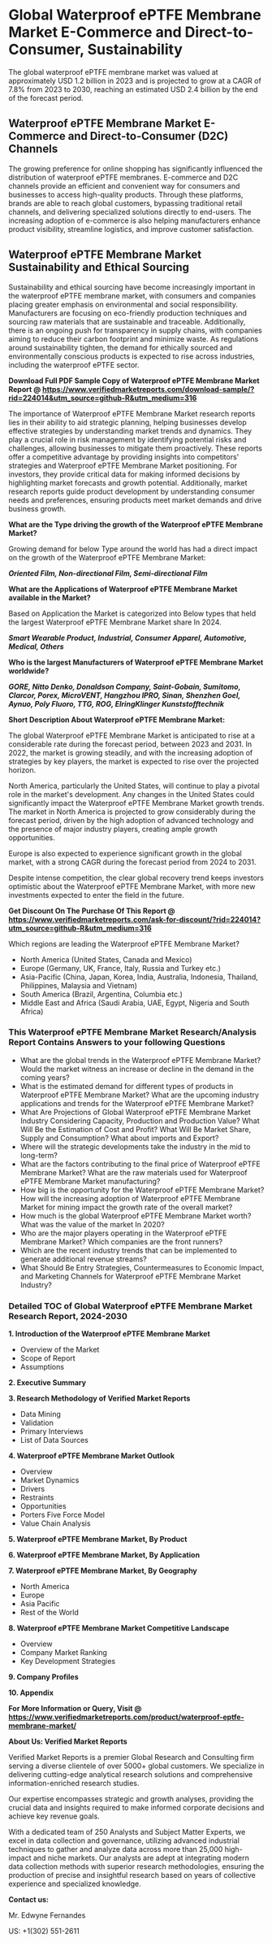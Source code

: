 <h1>Global Waterproof ePTFE Membrane Market E-Commerce and Direct-to-Consumer, Sustainability</h1><p class=""><p>The global waterproof ePTFE membrane market was valued at approximately USD 1.2 billion in 2023 and is projected to grow at a CAGR of 7.8% from 2023 to 2030, reaching an estimated USD 2.4 billion by the end of the forecast period.</p><h2>Waterproof ePTFE Membrane Market E-Commerce and Direct-to-Consumer (D2C) Channels</h2><p>The growing preference for online shopping has significantly influenced the distribution of waterproof ePTFE membranes. E-commerce and D2C channels provide an efficient and convenient way for consumers and businesses to access high-quality products. Through these platforms, brands are able to reach global customers, bypassing traditional retail channels, and delivering specialized solutions directly to end-users. The increasing adoption of e-commerce is also helping manufacturers enhance product visibility, streamline logistics, and improve customer satisfaction.</p><h2>Waterproof ePTFE Membrane Market Sustainability and Ethical Sourcing</h2><p>Sustainability and ethical sourcing have become increasingly important in the waterproof ePTFE membrane market, with consumers and companies placing greater emphasis on environmental and social responsibility. Manufacturers are focusing on eco-friendly production techniques and sourcing raw materials that are sustainable and traceable. Additionally, there is an ongoing push for transparency in supply chains, with companies aiming to reduce their carbon footprint and minimize waste. As regulations around sustainability tighten, the demand for ethically sourced and environmentally conscious products is expected to rise across industries, including the waterproof ePTFE sector.</p></p><p class=""><strong>Download Full PDF Sample Copy of Waterproof ePTFE Membrane Market Report @ <a href="https://www.verifiedmarketreports.com/download-sample/?rid=224014&utm_source=github-R&utm_medium=316" target="_blank">https://www.verifiedmarketreports.com/download-sample/?rid=224014&utm_source=github-R&utm_medium=316</a></strong></p><p>The importance of&nbsp;Waterproof ePTFE Membrane Market research reports lies in their ability to aid strategic planning, helping businesses develop effective strategies by understanding market trends and dynamics. They play a crucial role in risk management by identifying potential risks and challenges, allowing businesses to mitigate them proactively. These reports offer a competitive advantage by providing insights into competitors' strategies and Waterproof ePTFE Membrane Market positioning. For investors, they provide critical data for making informed decisions by highlighting market forecasts and growth potential. Additionally, market research reports guide product development by understanding consumer needs and preferences, ensuring products meet market demands and drive business growth.</p><p><strong>What are the&nbsp;Type driving the growth of the Waterproof ePTFE Membrane Market?</strong></p><p id="" class="">Growing demand for below Type around the world has had a direct impact on the growth of the Waterproof ePTFE Membrane Market:</p><p class=""><em><strong>Oriented Film, Non-directional Film, Semi-directional Film</strong></em></p><p class=""><strong>What are the&nbsp;Applications&nbsp;of Waterproof ePTFE Membrane Market available in the Market?</strong></p><p id="" class="">Based on Application the Market is categorized into Below types that held the largest Waterproof ePTFE Membrane Market share In 2024.</p><p class=""><em><strong>Smart Wearable Product, Industrial, Consumer Apparel, Automotive, Medical, Others</strong></em></p><p class=""><strong>Who is the largest Manufacturers of Waterproof ePTFE Membrane Market worldwide?</strong></p><p><em><strong>GORE, Nitto Denko, Donaldson Company, Saint-Gobain, Sumitomo, Clarcor, Porex, MicroVENT, Hangzhou IPRO, Sinan, Shenzhen Goel, Aynuo, Poly Fluoro, TTG, ROG, ElringKlinger Kunststofftechnik</strong></em></p><p id="" class=""><strong>Short Description About Waterproof ePTFE Membrane Market:</strong></p><p>The global Waterproof ePTFE Membrane Market is anticipated to rise at a considerable rate during the forecast period, between 2023 and 2031. In 2022, the market is growing steadily, and with the increasing adoption of strategies by key players, the market is expected to rise over the projected horizon.</p><p>North America, particularly the United States, will continue to play a pivotal role in the market's development. Any changes in the United States could significantly impact the Waterproof ePTFE Membrane Market growth trends. The market in North America is projected to grow considerably during the forecast period, driven by the high adoption of advanced technology and the presence of major industry players, creating ample growth opportunities.</p><p>Europe is also expected to experience significant growth in the global market, with a strong CAGR during the forecast period from 2024 to 2031.</p><p>Despite intense competition, the clear global recovery trend keeps investors optimistic about the Waterproof ePTFE Membrane Market, with more new investments expected to enter the field in the future.</p><p id="" class=""><strong>Get Discount On The Purchase Of This Report @ <a href="https://www.verifiedmarketreports.com/ask-for-discount/?rid=224014?utm_source=github-R&utm_medium=316" target="_blank">https://www.verifiedmarketreports.com/ask-for-discount/?rid=224014?utm_source=github-R&utm_medium=316</a></strong></p><p class="">Which regions are leading the Waterproof ePTFE Membrane Market?</p><ul><li>North America (United States, Canada and Mexico)</li><li>Europe (Germany, UK, France, Italy, Russia and Turkey etc.)</li><li>Asia-Pacific (China, Japan, Korea, India, Australia, Indonesia, Thailand, Philippines, Malaysia and Vietnam)</li><li>South America (Brazil, Argentina, Columbia etc.)</li><li>Middle East and Africa (Saudi Arabia, UAE, Egypt, Nigeria and South Africa)</li></ul><h3 id="" class="">This Waterproof ePTFE Membrane Market Research/Analysis Report Contains Answers to your following Questions</h3><ul><li>What are the global trends in the Waterproof ePTFE Membrane Market? Would the market witness an increase or decline in the demand in the coming years?</li><li>What is the estimated demand for different types of products in Waterproof ePTFE Membrane Market? What are the upcoming industry applications and trends for the Waterproof ePTFE Membrane Market?</li><li>What Are Projections of Global Waterproof ePTFE Membrane Market Industry Considering Capacity, Production and Production Value? What Will Be the Estimation of Cost and Profit? What Will Be Market Share, Supply and Consumption? What about imports and Export?</li><li>Where will the strategic developments take the industry in the mid to long-term?</li><li>What are the factors contributing to the final price of Waterproof ePTFE Membrane Market? What are the raw materials used for Waterproof ePTFE Membrane Market manufacturing?</li><li>How big is the opportunity for the Waterproof ePTFE Membrane Market? How will the increasing adoption of Waterproof ePTFE Membrane Market for mining impact the growth rate of the overall market?</li><li>How much is the global Waterproof ePTFE Membrane Market worth? What was the value of the market In 2020?</li><li>Who are the major players operating in the Waterproof ePTFE Membrane Market? Which companies are the front runners?</li><li>Which are the recent industry trends that can be implemented to generate additional revenue streams?</li><li>What Should Be Entry Strategies, Countermeasures to Economic Impact, and Marketing Channels for Waterproof ePTFE Membrane Market Industry?</li></ul><h3 id="" class="">Detailed TOC of Global Waterproof ePTFE Membrane Market Research Report, 2024-2030</h3><p id="" class=""><strong>1. Introduction of the Waterproof ePTFE Membrane Market</strong></p><ul><li>Overview of the Market</li><li>Scope of Report</li><li>Assumptions</li></ul><p id="" class=""><strong>2. Executive Summary</strong></p><p id="" class=""><strong>3. Research Methodology of Verified Market Reports</strong></p><ul><li>Data Mining</li><li>Validation</li><li>Primary Interviews</li><li>List of Data Sources</li></ul><p id="" class=""><strong>4. Waterproof ePTFE Membrane Market Outlook</strong></p><ul><li>Overview</li><li>Market Dynamics</li><li>Drivers</li><li>Restraints</li><li>Opportunities</li><li>Porters Five Force Model</li><li>Value Chain Analysis</li></ul><p id="" class=""><strong>5. Waterproof ePTFE Membrane Market, By Product</strong></p><p id="" class=""><strong>6. Waterproof ePTFE Membrane Market, By Application</strong></p><p id="" class=""><strong>7. Waterproof ePTFE Membrane Market, By Geography</strong></p><ul><li>North America</li><li>Europe</li><li>Asia Pacific</li><li>Rest of the World</li></ul><p id="" class=""><strong>8. Waterproof ePTFE Membrane Market Competitive Landscape</strong></p><ul><li>Overview</li><li>Company Market Ranking</li><li>Key Development Strategies</li></ul><p id="" class=""><strong>9. Company Profiles</strong></p><p id="" class=""><strong>10. Appendix</strong></p><p id="" class=""><strong>For More Information or Query, Visit @ <a href="https://www.verifiedmarketreports.com/product/waterproof-eptfe-membrane-market/" target="_blank">https://www.verifiedmarketreports.com/product/waterproof-eptfe-membrane-market/</a></strong></p><p id="" class=""><strong>About Us: Verified Market Reports</strong></p><p id="" class="">Verified Market Reports is a premier Global Research and Consulting firm serving a diverse clientele of over 5000+ global customers. We specialize in delivering cutting-edge analytical research solutions and comprehensive information-enriched research studies.</p><p id="" class="">Our expertise encompasses strategic and growth analyses, providing the crucial data and insights required to make informed corporate decisions and achieve key revenue goals.</p><p id="" class="">With a dedicated team of 250 Analysts and Subject Matter Experts, we excel in data collection and governance, utilizing advanced industrial techniques to gather and analyze data across more than 25,000 high-impact and niche markets. Our analysts are adept at integrating modern data collection methods with superior research methodologies, ensuring the production of precise and insightful research based on years of collective experience and specialized knowledge.</p><p id="" class=""><strong>Contact us:</strong></p><p id="" class="">Mr. Edwyne Fernandes</p><p id="" class="">US: +1(302) 551-2611</p>